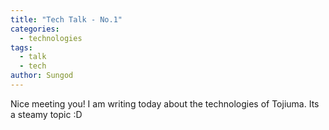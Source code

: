 ```yaml
---
title: "Tech Talk - No.1"
categories:
  - technologies
tags:
  - talk
  - tech
author: Sungod
---
```


Nice meeting you! I am writing today about the technologies of Tojiuma.
Its a steamy topic :D